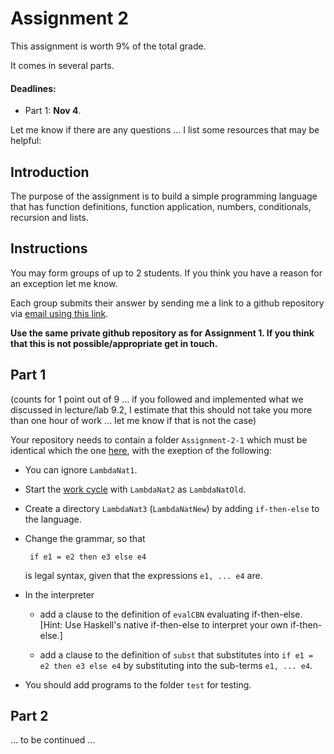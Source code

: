 # Assignment 2

This assignment is worth 9% of the total grade.

It comes in several parts.

#### Deadlines: 

- Part 1: **Nov 4**.

Let me know if there are any questions ... I list some resources that may be helpful:

## Introduction

The purpose of the assignment is to build a simple programming language that has function definitions, function application, numbers, conditionals, recursion and lists.


## Instructions

You may form groups of up to 2 students. If you think you have a reason for an exception let me know.

Each group submits their answer by sending me a link to a github repository via [email using this link](mailto:akurz@chapman.edu?subject=CPSC-354-Assignment-2).

**Use the same private github repository as for Assignment 1. If you think that this is not possible/appropriate get in touch.**

## Part 1

(counts for 1 point out of 9 ... if you followed and implemented what we discussed in lecture/lab 9.2, I estimate that this should not take you more than one hour of work ... let me know if that is not the case)

Your repository needs to contain a folder `Assignment-2-1` which must be identical which the one [here](https://github.com/alexhkurz/programming-languages-2020/tree/master/Assignment-2-1), with the exeption of the following:

- You can ignore `LambdaNat1`.

- Start the [work cycle](https://github.com/alexhkurz/programming-languages-2020/blob/master/Lab1-Lambda-Calculus/README.md#the-work-cycle-build-a-new-language) with `LambdaNat2` as `LambdaNatOld`.

- Create a directory `LambdaNat3` (`LambdaNatNew`) by adding `if-then-else` to the language.

 - Change the grammar, so that 

        if e1 = e2 then e3 else e4

    is legal syntax, given that the expressions `e1, ... e4` are.

- In the interpreter
    -  add a clause to the definition of `evalCBN` evaluating  if-then-else. [Hint: Use Haskell's native if-then-else to interpret your own if-then-else.]

    -  add a clause to the definition of `subst` that substitutes into `if e1 = e2 then e3 else e4` by substituting into the sub-terms `e1, ... e4`. 

- You should add programs to the folder `test` for testing.

## Part 2

... to be continued ...